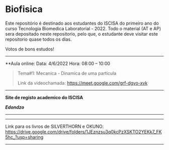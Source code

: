 # Biofisica

Este repositório é destinado aos estudantes do ISCISA do primeiro ano do curso Tecnologia Biomedica Laboratorial - 2022. Todo o material (AT e AP) sera depositado neste repositorio, pelo que, o estudante deve visitar este repositorio quase todos os dias. 

Votos de bons estudos!


---------------------------------------------------------------------------------------------------------------------------
**Aula online: Data: 4/6/2022   Hora: 08:00 – 10:00

> Tema#1: Mecanica - Dinamica de uma particula
>
>Link da videochamada: https://meet.google.com/grf-dgvo-xvk

______________________________________________________________________________________________________________________________________


**Site de registo academico do ISCISA**

***Edondzo***




-------------------------------------------------------------------------------------------------------------------


----------------------------------------------------------------------------------------------------------------------------------

Link para os livros de SILVERTHORN e OKUNO: https://drive.google.com/drive/folders/1JEznzsu3q0kcPzXSKTO2YEKk7_FK5hc_?usp=sharing

------------------------------------------------------------------------------------------------------------------------------------
